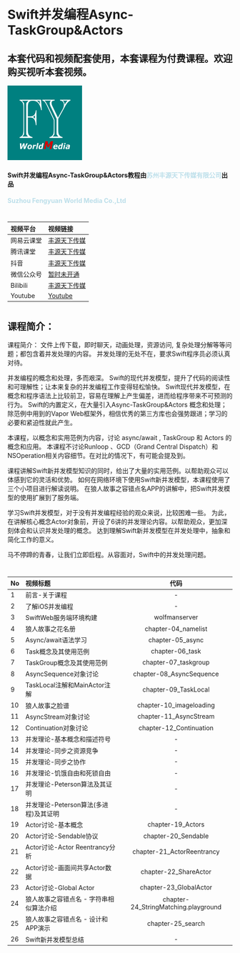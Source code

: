 # Swift并发编程Async-TaskGroup&Actors
## 本套代码和视频配套使用，本套课程为付费课程。欢迎购买视听本套视频。
![image info](./logo.png)

#### Swift并发编程Async-TaskGroup&Actors教程由<strong style="color: lightblue; opacity: 0.80;">苏州丰源天下传媒有限公司</strong>出品
#### <strong style="color: lightblue; opacity: 0.80;">Suzhou Fengyuan World Media Co.,Ltd</strong>

#
| 视频平台 | 视频链接 | 
|:-----------|:------------|
| 网易云课堂    |     [丰源天下传媒](https://study.163.com/courses-search?keyword=%E4%B8%B0%E6%BA%90%E5%A4%A9%E4%B8%8B#/?scht=30" "丰源天下传媒") |
| 腾讯课堂    |     [丰源天下传媒](https://fengyuantianxia.ke.qq.com/#tab=1&category=-1 "丰源天下传媒") |
| 抖音    |     [丰源天下传媒](https://student-api.iyincaishijiao.com/t/dWNtL5k/ "丰源天下传媒") |
| 微信公众号    |     [暂时未开通](暂时未开通 "暂时未开通") |
| Bilibili    |     [丰源天下传媒](https://space.bilibili.com/1311776362) |
| Youtube    |     [Youtube](https://www.youtube.com/channel/UCPPBnRw60xZ6VB1B-4B-rjQ/featured) |


#
## 课程简介：				
课程简介：
文件上传下载，即时聊天，动画处理，资源访问,  复杂处理分解等等问题；都包含着并发处理的内容。
并发处理的无处不在，要求Swift程序员必须认真对待。

并发编程的概念和处理，多而艰深。
Swift的现代并发模型，提升了代码的阅读性和可理解性；让本来复杂的并发编程工作变得轻松愉快。
Swift现代并发模型，在概念和程序语法上比较前卫，容易在理解上产生偏差，进而给程序带来不可预测的行为。
Swift的内置定义，在大量引入Async-TaskGroup&Actors 概念和处理；除范例中用到的Vapor Web框架外，相信优秀的第三方库也会强势跟进；学习的必要和紧迫性就此产生。

本课程，以概念和实用范例为内容，讨论 async/await , TaskGroup 和 Actors 的概念和应用。
本课程不讨论Runloop 、GCD（Grand Central Dispatch）和NSOperation相关内容细节。在对比的情况下，有可能会提及到。

课程讲解Swift新并发模型知识的同时，给出了大量的实用范例。以帮助观众可以体感到它的灵活和优势。
如何在网络环境下使用Swift新并发模型，本课程使用了三个小项目进行解读说明。
在狼人故事之容错点名APP的讲解中，把Swift并发模型的使用扩展到了服务端。

学习Swift并发模型，对于没有并发编程经验的观众来说，比较困难一些。
为此，在讲解核心概念Actor对象前，开设了6讲的并发理论内容。以帮助观众，更加深刻体会和认识并发处理的概念。
达到理解Swift新并发模型在并发处理中，抽象和简化工作的意义。

马不停蹄的青春，让我们立即启程。从容面对，Swift中的并发处理问题。


# 
| No | 视频标题 | 代码 |
|:-----------|:------------|:------------:|
| 1    |     前言-关于课程 |   -    |
| 2    |     了解iOS并发编程 |   -    |
| 3    |     SwiftWeb服务端环境构建 |  wolfmanserver  |
| 4    |     狼人故事之花名册 |  chapter-04_namelist    |
| 5    |     Async/await语法学习 |   chapter-05_async   |
| 6    |     Task概念及其使用范例 |  chapter-06_task    |
| 7    |     TaskGroup概念及其使用范例 | chapter-07_taskgroup  |
| 8    |     AsyncSequence对象讨论 | chapter-08_AsyncSequence   |
| 9    |     TaskLocal注解和MainActor注解 | chapter-09_TaskLocal  |
| 10    |    狼人故事之脸谱 |  chapter-10_imageloading   |
| 11    |    AsyncStream对象讨论 | chapter-11_AsyncStream  |
| 12    |    Continuation对象讨论 | chapter-12_Continuation  |
| 13    |    并发理论-基本概念和描述符号 |    -     |
| 14    |    并发理论-同步之资源竞争 |    -     |
| 15    |    并发理论-同步之协作 |     -    |
| 16    |    并发理论-饥饿自由和死锁自由 |     -      |
| 17    |    并发理论-Peterson算法及其证明 |    -     |
| 18    |    并发理论-Peterson算法(多进程)及其证明 |    -      |
| 19    |    Actor讨论-基本概念 |  chapter-19_Actors  |
| 20    |    Actor讨论-Sendable协议 |  chapter-20_Sendable  |
| 21    |    Actor讨论-Actor Reentrancy分析 |  chapter-21_ActorReentrancy  |
| 22    |    Actor讨论-画面间共享Actor数据 | chapter-22_ShareActor  |
| 23    |    Actor讨论-Global Actor | chapter-23_GlobalActor  |
| 24    |    狼人故事之容错点名 - 字符串相似算法介绍 |  chapter-24_StringMatching.playground | 
| 25    |    狼人故事之容错点名 - 设计和APP演示 | chapter-25_search | 
| 26    |    Swift新并发模型总结 |   -    | 